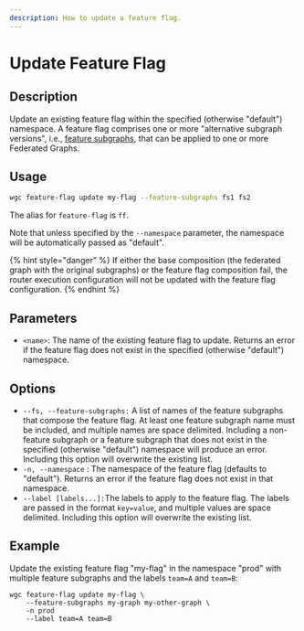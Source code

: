 ```yaml
---
description: How to update a feature flag.
---
```


# Update Feature Flag

## Description

Update an existing feature flag within the specified (otherwise "default") namespace. A feature flag comprises one or more "alternative subgraph versions", i.e., [feature subgraphs](../feature-subgraphs/), that can be applied to one or more Federated Graphs.

## Usage

```bash
wgc feature-flag update my-flag --feature-subgraphs fs1 fs2
```

The alias for `feature-flag` is `ff`.

Note that unless specified by the `--namespace` parameter, the namespace will be automatically passed as "default".

{% hint style="danger" %}
If either the base composition (the federated graph with the original subgraphs) or the feature flag composition fail, the router execution configuration will not be updated with the feature flag configuration.
{% endhint %}

## Parameters

* `<name>`: The name of the existing feature flag to update. Returns an error if the feature flag does not exist in the specified (otherwise "default") namespace.

## Options

* `--fs, --feature-subgraphs:` A list of names of the feature subgraphs that compose the feature flag. At least one feature subgraph name must be included, and multiple names are space delimited. Including a non-feature subgraph or a feature subgraph that does not exist in the specified (otherwise "default") namespace will produce an error. Including this option will overwrite the existing list.
* `-n, --namespace` : The namespace of the feature flag (defaults to "default"). Returns an error if the feature flag does not exist in that namespace.
* `--label [labels...]:`The labels to apply to the feature flag. The labels are passed in the format `key=value`, and multiple values are space delimited. Including this option will overwrite the existing list.

## Example

Update the existing feature flag "my-flag" in the namespace "prod" with multiple feature subgraphs and the labels `team=A` and `team=B`:

```shell
wgc feature-flag update my-flag \
    --feature-subgraphs my-graph my-other-graph \
    -n prod
    --label team=A team=B
```
